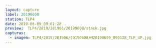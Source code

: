 ```yaml
---
layout: capture
label: 20190608
station: TLP4
date: 2019-06-09 09:01:28
preview:  TLP4/2019/201906/20190608/stack.jpg
capturas:
  - imagem: TLP4/2019/201906/20190608/M20190609_090128_TLP_4P.jpg
---
```

